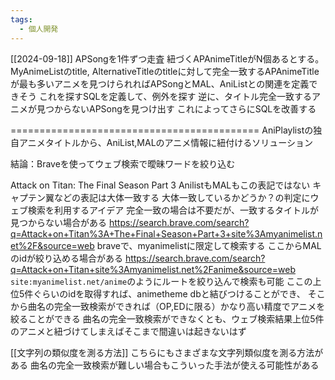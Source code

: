 ```yaml
---
tags:
  - 個人開発
---
```

[[2024-09-18]]
APSongを1件ずつ走査
紐づくAPAnimeTitleがN個あるとする。
MyAnimeListのtitle, AlternativeTitleのtitleに対して完全一致するAPAnimeTitleが最も多いアニメを見つけられればAPSongとMAL、AniListとの関連を定義できそう
これを探すSQLを定義して、例外を探す
逆に、タイトル完全一致するアニメが見つからないAPSongを見つけ出す
これによってさらにSQLを改善する

===========================================
AniPlaylistの独自アニメタイトルから、AniList,MALのアニメ情報に紐付けるソリューション

結論：Braveを使ってウェブ検索で曖昧ワードを絞り込む

Attack on Titan: The Final Season Part 3
AnilistもMALもこの表記ではない
キャプテン翼などの表記は大体一致する
大体一致しているかどうか？の判定にウェブ検索を利用するアイデア
完全一致の場合は不要だが、一致するタイトルが見つからない場合がある
https://search.brave.com/search?q=Attack+on+Titan%3A+The+Final+Season+Part+3+site%3Amyanimelist.net%2F&source=web
braveで、myanimelistに限定して検索する
ここからMALのidが絞り込める場合がある
https://search.brave.com/search?q=Attack+on+Titan+site%3Amyanimelist.net%2Fanime&source=web
`site:myanimelist.net/anime`のようにルートを絞り込んで検索も可能
ここの上位5件ぐらいのidを取得すれば、animetheme dbと結びつけることができ、
そこから曲名の完全一致検索ができれば（OP,EDに限る）かなり高い精度でアニメを絞ることができる
曲名の完全一致検索ができなくとも、ウェブ検索結果上位5件のアニメと紐づけてしまえばそこまで間違いは起きないはず

[[文字列の類似度を測る方法]]
こちらにもさまざまな文字列類似度を測る方法がある
曲名の完全一致検索が難しい場合もこういった手法が使える可能性がある